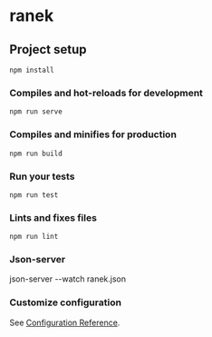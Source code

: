 # ranek

## Project setup
```
npm install
```

### Compiles and hot-reloads for development
```
npm run serve
```

### Compiles and minifies for production
```
npm run build
```

### Run your tests
```
npm run test
```

### Lints and fixes files
```
npm run lint
```
### Json-server
json-server --watch ranek.json
### Customize configuration
See [Configuration Reference](https://cli.vuejs.org/config/).
